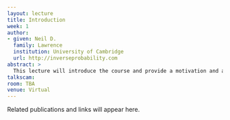 ```yaml
---
layout: lecture
title: Introduction
week: 1
author:
- given: Neil D.
  family: Lawrence
  institution: University of Cambridge
  url: http://inverseprobability.com
abstract: >
  This lecture will introduce the course and provide a motivation and a historical account to machine learning. It will further detail the special challenges associated with the application of machine learning to physical systems. We will also outline the objectives of the course and how it will be structured over the term.
talkscam:
room: TBA
venue: Virtual
---
```


Related publications and links will appear here.
